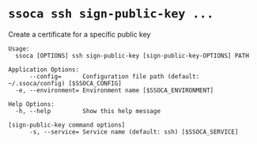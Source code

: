 # `ssoca ssh sign-public-key ...`

Create a certificate for a specific public key

    Usage:
      ssoca [OPTIONS] ssh sign-public-key [sign-public-key-OPTIONS] PATH
    
    Application Options:
          --config=      Configuration file path (default: ~/.ssoca/config) [$SSOCA_CONFIG]
      -e, --environment= Environment name [$SSOCA_ENVIRONMENT]
    
    Help Options:
      -h, --help         Show this help message
    
    [sign-public-key command options]
          -s, --service= Service name (default: ssh) [$SSOCA_SERVICE]
    
